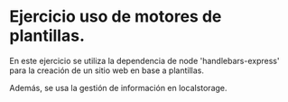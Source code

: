 # Ejercicio uso de motores de plantillas.

En este ejercicio se utiliza la dependencia de node 'handlebars-express' para la creación de un sitio web en base a plantillas.

Además, se usa la gestión de información en localstorage. 
